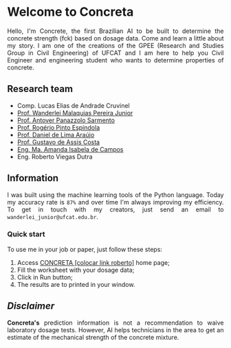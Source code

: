 <h1>Welcome to Concreta</h1>

<p align="justify">
Hello, I'm Concrete, the first Brazilian AI to be built to determine the concrete strength (fck) based on dosage data. Come and learn a little about my story. I am one of the creations of the GPEE (Research and Studies Group in Civil Engineering) of UFCAT and I am here to help you Civil Engineer and engineering student who wants to determine properties of concrete.
</p>

<h2>Research team</h2>

<ul>
  <li><a href="" target="_blank"></a>Comp. Lucas Elias de Andrade Cruvinel</li>
  <li><a href="http://lattes.cnpq.br/2268506213083114" target="_blank">Prof. Wanderlei Malaquias Pereira Junior</a></li>
  <li><a href="http://lattes.cnpq.br/4025685702530313" target="_blank">Prof. Antover Panazzolo Sarmento</a></li>
  <li><a href="http://lattes.cnpq.br/8968151880884493" target="_blank">Prof. Rogério Pinto Espíndola</a></li>
  <li><a href="http://lattes.cnpq.br/8801080897723883" target="_blank">Prof. Daniel de Lima Araújo</a></li>
  <li><a href="http://lattes.cnpq.br/1543798708473666" target="_blank">Prof. Gustavo de Assis Costa</a></li>
  <li><a href="http://lattes.cnpq.br/0348866215558920" target="_blank">Eng. Ma. Amanda Isabela de Campos</a></li>
  <li><a href="" target="_blank"></a>Eng. Roberto Viegas Dutra</li>
</ul>

<h2>Information</h2>   
<p align="justify">
I was built using the machine learning tools of the Python language. Today my accuracy rate is <code>87%</code> and over time I'm always improving my efficiency. To get in touch with my creators, just send an email to <code>wanderlei_junior@ufcat.edu.br</code>. 
</p>

<h3>Quick start</h3>
<p align="justify">
To use me in your job or paper, just follow these steps:<br> 

<ol>
  <li>Access <a href="www.google.com.br" target="_blank">CONCRETA [colocar link roberto]</a> home page;</li>
  <li>Fill the worksheet with your dosage data;</li>
  <li>Click in Run button;</li>
  <li>The results are to printed in your window.</li>
</ol>  
  
<!--
<ol>
  <li>Download pre-trained <a href="https://github.com/wmpjrufg/Concreta/tree/gh-pages/_data/model" target="_blank">model</a> (<code>model.sav</code> and <code>scale.sav</code> files);</li>
  <li>Download pre-trained <a href="https://github.com/wmpjrufg/Concreta/tree/gh-pages/_data/model" target="_blank">model</a> (<code>model.sav</code> and <code>scale.sav</code> files);</li>
  <li>Open a new <a href="https://colab.research.google.com" target="_blank">Google Colab project</a> and upload <a href="https://drive.google.com/drive/folders/1reR2inVWJoU_cZ5VZvz3-A_q7wHMizJD?usp=sharing" target="_blank">example</a> notebook;</li>
  <li>Fill in the <a href="https://github.com/wmpjrufg/Concreta/tree/gh-pages/_data/input%20data" target="_blank"> worksheet</a> with your dosage data;</li>
  <li>Upload input data in notebook jupyter;</li>
  <li>Upload pre-trained (<code>.sav</code> files) in notebook jupyter;</li>
  <li>Upload <a href="https://drive.google.com/drive/folders/1reR2inVWJoU_cZ5VZvz3-A_q7wHMizJD?usp=sharing" target="_blank">CONCRETA</a> engine in notebook jupyter;</li>
  <li>Execute notebook jupyter and wait;</li>
  <li>The results are to printed in window.</li>
</ol>



<h4>Help to upload in Google Colab</h4>

<ol>
  <li><p align="justify">On the left-hand side of the user interface, access the file directories (last icon);
</p></li>
  <li>Click on upload;</li>
  <li><p align="justify">Choose the file you want to upload <code>–></code> click Ok <code>–></code> then click OK when the warning that says “refresh will remove uploaded things”!!! Now your file is on google colab;</p></li>
</ol>
-->

<h2><i>Disclaimer</i></h2>   
<p align="justify">
<b>Concreta's</b> prediction information is not a recommendation to waive laboratory dosage tests. However, AI helps technicians in the area to get an estimate of the mechanical strength of the concrete mixture.
</p>
